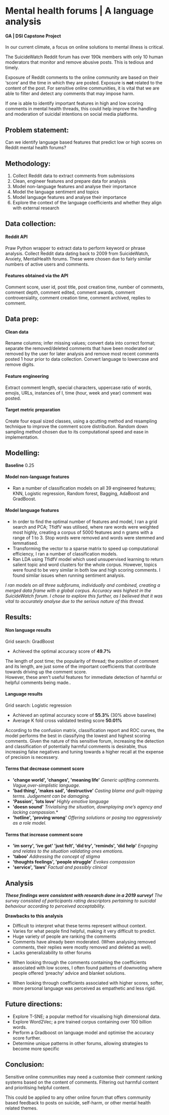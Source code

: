 # Mental health forums | A language analysis 

#### GA | DSI Capstone Project 

In our current climate, a focus on online solutions to mental illness is critical.
 
The SuicideWatch Reddit forum has over 190k members with only 10 human moderators that monitor and remove abusive posts. This is tedious and timely. 

Exposure of Reddit comments to the online community are based on their ‘score’ and the time in which they are posted. Exposure is **not** related to the content of the post. For sensitive online communities, it is vital that we are able to filter and detect any comments that may impose harm.  

If one is able to identify important features in high and low scoring comments in mental health threads, this could help improve the handling and moderation of suicidal intentions on social media platforms.  

## Problem statement:
 
Can we identify language based features that predict low or high scores on Reddit mental health forums? 
 
## Methodology:
 
1.    Collect Reddit data to extract comments from submissions
2.    Clean, engineer features and prepare data for analysis 
3.    Model non-language features and analyse their importance 
4.    Model the language sentiment and topics
5.    Model language features and analyse their importance 
6.    Explore the context of the language coefficients and whether they align with external research 

## Data collection: 
 
#### Reddit API 
Praw Python wrapper to extract data to perform keyword or phrase analysis. 
Collect Reddit data dating back to 2009 from SuicideWatch, Anxiety, MentalHealth forums. These were chosen due to fairly similar numbers of active users and comments. 
 
#### Features obtained via the API
Comment score, user id, post title, post creation time, number of comments, comment depth, comment edited, comment awards, comment controversiality, comment creation time, comment archived, replies to comment. 
 
## Data prep: 
 
#### Clean data
Rename columns; infer missing values; convert data into correct format; separate the removed/deleted comments that have been moderated or removed by the user for later analysis and remove most recent comments posted 1 hour prior to data collection.
Convert language to lowercase and remove digits.
 
#### Feature engineering
Extract comment length, special characters, uppercase ratio of words, emojis, URLs, instances of I, time (hour, week and year) comment was posted. 
 
#### Target metric preparation
Create four equal sized classes, using a qcutting method and resampling technique to improve the comment score distribution. 
Random down sampling method chosen due to its computational speed and ease in implementation.  
 
## Modelling:
 
**Baseline** 0.25 
 
#### Model non-language features
* Ran a number of classification models on all 39 engineered features; KNN, Logistic regression, Random forest, Bagging, AdaBoost and GradBoost. 

#### Model language features
* In order to find the optimal number of features and model, I ran a grid search and PCA; TfidfV was utilised, where rare words were weighted most highly, creating a corpus of 5000 features and n grams with a range of 1 to 3. Stop words were removed and words were stemmed and lemmatised. 
* Transforming the vector to a sparse matrix to speed up computational efficiency,  I ran a number of classification models. 
* Ran LDA using TfidfV model which used unsupervised learning to return salient topic and word clusters for the whole corpus. However, topics were found to be very similar in both low and high scoring comments. I found similar issues when running sentiment analysis. 
 
*I ran models on all three subforums, individually and combined, creating a merged data frame with a global corpus. Accuracy was highest in the SuicideWatch forum. I chose to explore this further, as I believed that it was vital to accurately analyse due to the serious nature of this thread.* 
 
## Results: 

#### Non language results
 
Grid search: GradBoost
* Achieved the optimal accuracy score of **49.7%**
 
The length of post time; the popularity of thread; the position of comment and its length, are just some of the important coefficients that contribute  towards driving up the comment score.   
However, these aren’t useful features for immediate detection of harmful or helpful comments being made.. 
 
#### Language results
 
Grid search: Logistic regression 
* Achieved an optimal accuracy score of **55.3%** (30% above baseline)
* Average K fold cross validated testing score **50.01%**

According to the confusion matrix, classification report and ROC curves, the model performs the best in classifying the lowest and highest scoring comments. Given the nature of this sensitive forum, increasing the detection and classification of potentially harmful comments is desirable, thus increasing false negatives and tuning towards a higher recall at the expense of precision is necessery.

#### Terms that decrease comment score

* **'change world', 'changes', 'meaning life'**
*Generic uplifting comments. Vague,over-simplistic language.*
* **'bad thing', 'makes sad', 'destructive’**
*Casting blame and guilt-tripping terms. Judgement can be damaging.*     
* **'Passion', 'lots love'**
*Highly emotive language*
* **'doesn sound'** 
*Trivialising the situation, downplaying one’s agency and lacking compassion.**
* **'hotline', 'proving wrong'**
*Offering solutions or posing too aggressively as a role model.*

#### Terms that increase comment score
* **'im sorry', 'ive got' 'just felt', 'did try', 'reminds', 'did help'**
*Engaging and relates to the situation validating ones emotions.*
* **'taboo'** *Addressing the concept of stigma*
* **'thoughts feelings', 'people struggle'**
*Evokes compassion*
* **'service', 'laws'**
*Factual and possibly clinical*

## Analysis 

***These findings were consistent with research done in a 2019 survey!***
*The survey consisted of participants rating descriptors pertaining to suicidal behaviour according to perceived acceptability.*
 
**Drawbacks to this analysis**
- Difficult to interpret what these terms represent without context.
- Varies for what people find helpful, making it very difficult to predict.
- Huge variety of people are ranking the comments
- Comments have already been moderated. (When analysing removed comments, their replies were mostly removed and deleted as well).
- Lacks generalizability to other forums 
 
 
* When looking through the comments containing the coefficients associated with low scores, I often found patterns of downvoting where people offered ‘preachy’ advice and blanket solutions.
 
* When looking through coefficients associated with higher scores, softer, more personal language was perceived as empathetic and less rigid. 
 
## Future directions:
 
* Explore T-SNE; a popular method for visualising high dimensional data.
* Explore Word2Vec; a pre trained corpus containing over 100 billion words.
* Perform a Gradboost on language model and optimise the accuracy score further. 
* Determine unique patterns in other forums, allowing strategies to become more specific 
 
## Conclusion:
 
Sensitive online communities may need a customise their comment ranking systems based on the content of comments. Filtering out harmful content and prioritising helpful content. 
 
This could be applied to any other online forum that offers community based feedback to posts on suicide, self-harm, or other mental health related themes. 
